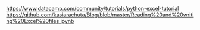 https://www.datacamp.com/community/tutorials/python-excel-tutorial
https://github.com/kasiarachuta/Blog/blob/master/Reading%20and%20writing%20Excel%20files.ipynb

